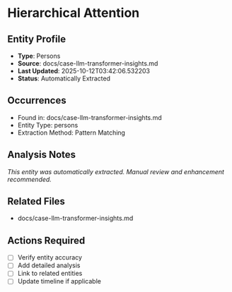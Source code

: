 # Hierarchical Attention

## Entity Profile
- **Type**: Persons
- **Source**: docs/case-llm-transformer-insights.md
- **Last Updated**: 2025-10-12T03:42:06.532203
- **Status**: Automatically Extracted

## Occurrences
- Found in: docs/case-llm-transformer-insights.md
- Entity Type: persons
- Extraction Method: Pattern Matching

## Analysis Notes
*This entity was automatically extracted. Manual review and enhancement recommended.*

## Related Files
- docs/case-llm-transformer-insights.md

## Actions Required
- [ ] Verify entity accuracy
- [ ] Add detailed analysis
- [ ] Link to related entities
- [ ] Update timeline if applicable
